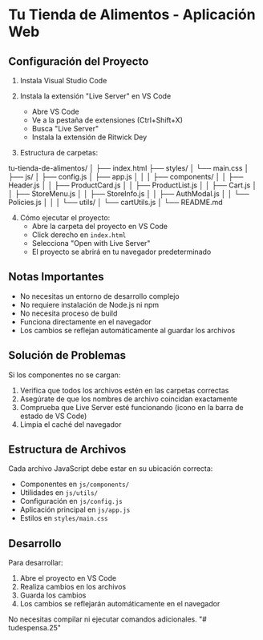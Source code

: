 # Tu Tienda de Alimentos - Aplicación Web

## Configuración del Proyecto

1. Instala Visual Studio Code
2. Instala la extensión "Live Server" en VS Code
   - Abre VS Code
   - Ve a la pestaña de extensiones (Ctrl+Shift+X)
   - Busca "Live Server"
   - Instala la extensión de Ritwick Dey

3. Estructura de carpetas:

tu-tienda-de-alimentos/
│
├── index.html
├── styles/
│   └── main.css
│
├── js/
│   ├── config.js
│   ├── app.js
│   │
│   ├── components/
│   │   ├── Header.js
│   │   ├── ProductCard.js
│   │   ├── ProductList.js
│   │   ├── Cart.js
│   │   ├── StoreMenu.js
│   │   ├── StoreInfo.js
│   │   ├── AuthModal.js
│   │   └── Policies.js
│   │
│   └── utils/
│       └── cartUtils.js
│
└── README.md


4. Cómo ejecutar el proyecto:
   - Abre la carpeta del proyecto en VS Code
   - Click derecho en `index.html`
   - Selecciona "Open with Live Server"
   - El proyecto se abrirá en tu navegador predeterminado

## Notas Importantes

- No necesitas un entorno de desarrollo complejo
- No requiere instalación de Node.js ni npm
- No necesita proceso de build
- Funciona directamente en el navegador
- Los cambios se reflejan automáticamente al guardar los archivos

## Solución de Problemas

Si los componentes no se cargan:
1. Verifica que todos los archivos estén en las carpetas correctas
2. Asegúrate de que los nombres de archivo coincidan exactamente
3. Comprueba que Live Server esté funcionando (icono en la barra de estado de VS Code)
4. Limpia el caché del navegador

## Estructura de Archivos

Cada archivo JavaScript debe estar en su ubicación correcta:

- Componentes en `js/components/`
- Utilidades en `js/utils/`
- Configuración en `js/config.js`
- Aplicación principal en `js/app.js`
- Estilos en `styles/main.css`

## Desarrollo

Para desarrollar:
1. Abre el proyecto en VS Code
2. Realiza cambios en los archivos
3. Guarda los cambios
4. Los cambios se reflejarán automáticamente en el navegador

No necesitas compilar ni ejecutar comandos adicionales.
"# tudespensa.25" 
